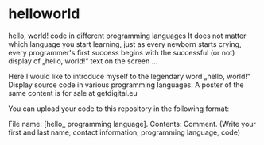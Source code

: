 # helloworld
hello, world! code in different programming languages
It does not matter which language you start learning, just as every newborn starts crying, every programmer's first success begins with the successful (or not) display of „hello, world!“ text on the screen ...

Here I would like to introduce myself to the legendary word „hello, world!“ Display source code in various programming languages. A poster of the same content is for sale at getdigital.eu

You can upload your code to this repository in the following format:

File name: [hello_ programming language].
Contents:
Comment. (Write your first and last name, contact information, programming language, code)
 
